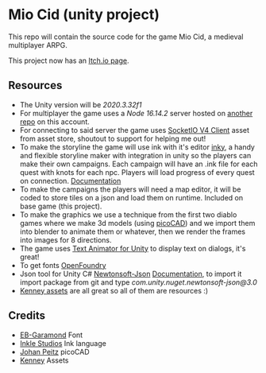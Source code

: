 # Mio Cid (unity project)

This repo will contain the source code for the game Mio Cid, a medieval multiplayer ARPG.

This project now has an [Itch.io page](https://tortitas.itch.io/mio-cid-v3).

## Resources

- The Unity version will be _2020.3.32f1_
- For multiplayer the game uses a _Node 16.14.2_ server hosted on [another repo](https://github.com/TortitasT/Cid-Server) on this account.
- For connecting to said server the game uses [SocketIO V4 Client](https://assetstore.unity.com/packages/tools/network/socket-io-v3-v4-client-for-unity-standalone-webgl-196557) asset from asset store, shoutout to support for helping me out!
- To make the storyline the game will use ink with it's editor [inky](https://www.inklestudios.com/ink/), a handy and flexible storyline maker with integration in unity so the players can make their own campaigns. Each campaign will have an .ink file for each quest with knots for each npc. Players will load progress of every quest on connection. [Documentation](https://github.com/inkle/ink/blob/master/Documentation/RunningYourInk.md#getting-started-with-the-runtime-api)
- To make the campaigns the players will need a map editor, it will be coded to store tiles on a json and load them on runtime. Included on base game (this project).
- To make the graphics we use a technique from the first two diablo games where we make 3d models (using [picoCAD](https://johanpeitz.itch.io/picocad)) and we import them into blender to animate them or whatever, then we render the frames into images for 8 directions.
- The game uses [Text Animator for Unity](https://assetstore.unity.com/packages/tools/gui/text-animator-for-unity-158707) to display text on dialogs, it's great!
- To get fonts [OpenFoundry](https://open-foundry.com/fonts)
- Json tool for Unity C# [Newtonsoft-Json](https://github.com/jilleJr/Newtonsoft.Json-for-Unity) [Documentation](https://www.newtonsoft.com/json/help/html/Introduction.htm), to import it import package from git and type _com.unity.nuget.newtonsoft-json@3.0_
- [Kenney assets](https://opengameart.org/users/kenney) are all great so all of them are resources :)

## Credits

- [EB-Garamond](https://github.com/georgd/EB-Garamond) Font
- [Inkle Studios](https://www.inklestudios.com/) Ink language
- [Johan Peitz](https://johanpeitz.itch.io/) picoCAD
- [Kenney](https://kenney.itch.io/) Assets
